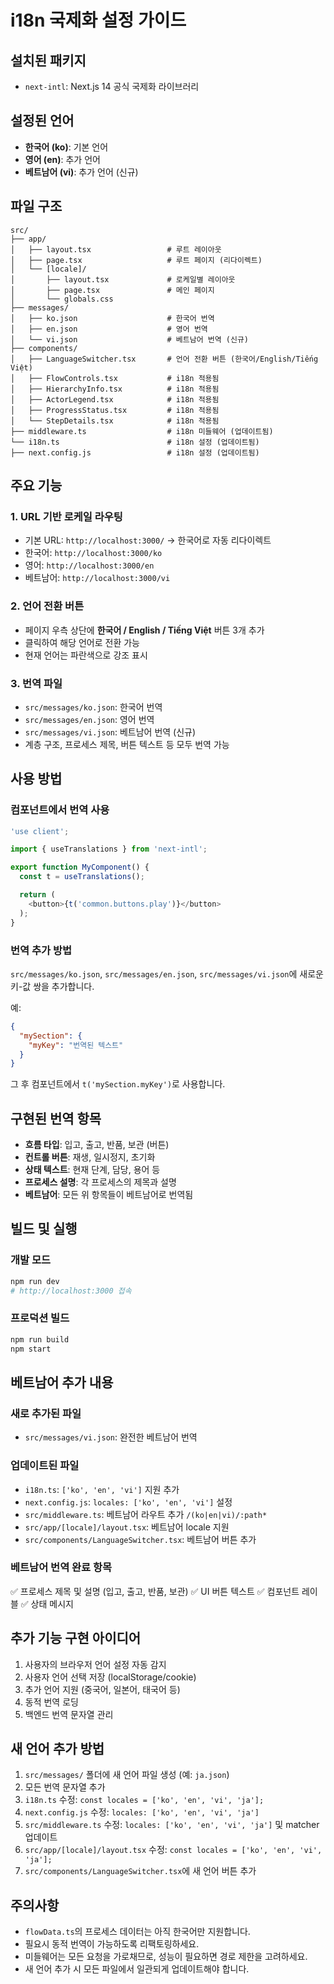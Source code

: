# i18n 국제화 설정 가이드

## 설치된 패키지
- `next-intl`: Next.js 14 공식 국제화 라이브러리

## 설정된 언어
- **한국어 (ko)**: 기본 언어
- **영어 (en)**: 추가 언어
- **베트남어 (vi)**: 추가 언어 (신규)

## 파일 구조

```
src/
├── app/
│   ├── layout.tsx                 # 루트 레이아웃
│   ├── page.tsx                   # 루트 페이지 (리다이렉트)
│   └── [locale]/
│       ├── layout.tsx             # 로케일별 레이아웃
│       ├── page.tsx               # 메인 페이지
│       └── globals.css
├── messages/
│   ├── ko.json                    # 한국어 번역
│   ├── en.json                    # 영어 번역
│   └── vi.json                    # 베트남어 번역 (신규)
├── components/
│   ├── LanguageSwitcher.tsx       # 언어 전환 버튼 (한국어/English/Tiếng Việt)
│   ├── FlowControls.tsx           # i18n 적용됨
│   ├── HierarchyInfo.tsx          # i18n 적용됨
│   ├── ActorLegend.tsx            # i18n 적용됨
│   ├── ProgressStatus.tsx         # i18n 적용됨
│   └── StepDetails.tsx            # i18n 적용됨
├── middleware.ts                  # i18n 미들웨어 (업데이트됨)
└── i18n.ts                        # i18n 설정 (업데이트됨)
├── next.config.js                 # i18n 설정 (업데이트됨)
```

## 주요 기능

### 1. URL 기반 로케일 라우팅
- 기본 URL: `http://localhost:3000/` → 한국어로 자동 리다이렉트
- 한국어: `http://localhost:3000/ko`
- 영어: `http://localhost:3000/en`
- 베트남어: `http://localhost:3000/vi`

### 2. 언어 전환 버튼
- 페이지 우측 상단에 **한국어 / English / Tiếng Việt** 버튼 3개 추가
- 클릭하여 해당 언어로 전환 가능
- 현재 언어는 파란색으로 강조 표시

### 3. 번역 파일
- `src/messages/ko.json`: 한국어 번역
- `src/messages/en.json`: 영어 번역
- `src/messages/vi.json`: 베트남어 번역 (신규)
- 계층 구조, 프로세스 제목, 버튼 텍스트 등 모두 번역 가능

## 사용 방법

### 컴포넌트에서 번역 사용
```typescript
'use client';

import { useTranslations } from 'next-intl';

export function MyComponent() {
  const t = useTranslations();

  return (
    <button>{t('common.buttons.play')}</button>
  );
}
```

### 번역 추가 방법
`src/messages/ko.json`, `src/messages/en.json`, `src/messages/vi.json`에 새로운 키-값 쌍을 추가합니다.

예:
```json
{
  "mySection": {
    "myKey": "번역된 텍스트"
  }
}
```

그 후 컴포넌트에서 `t('mySection.myKey')`로 사용합니다.

## 구현된 번역 항목
- **흐름 타입**: 입고, 출고, 반품, 보관 (버튼)
- **컨트롤 버튼**: 재생, 일시정지, 초기화
- **상태 텍스트**: 현재 단계, 담당, 용어 등
- **프로세스 설명**: 각 프로세스의 제목과 설명
- **베트남어**: 모든 위 항목들이 베트남어로 번역됨

## 빌드 및 실행

### 개발 모드
```bash
npm run dev
# http://localhost:3000 접속
```

### 프로덕션 빌드
```bash
npm run build
npm start
```

## 베트남어 추가 내용

### 새로 추가된 파일
- `src/messages/vi.json`: 완전한 베트남어 번역

### 업데이트된 파일
- `i18n.ts`: `['ko', 'en', 'vi']` 지원 추가
- `next.config.js`: `locales: ['ko', 'en', 'vi']` 설정
- `src/middleware.ts`: 베트남어 라우트 추가 `/(ko|en|vi)/:path*`
- `src/app/[locale]/layout.tsx`: 베트남어 locale 지원
- `src/components/LanguageSwitcher.tsx`: 베트남어 버튼 추가

### 베트남어 번역 완료 항목
✅ 프로세스 제목 및 설명 (입고, 출고, 반품, 보관)
✅ UI 버튼 텍스트
✅ 컴포넌트 레이블
✅ 상태 메시지

## 추가 기능 구현 아이디어
1. 사용자의 브라우저 언어 설정 자동 감지
2. 사용자 언어 선택 저장 (localStorage/cookie)
3. 추가 언어 지원 (중국어, 일본어, 태국어 등)
4. 동적 번역 로딩
5. 백엔드 번역 문자열 관리

## 새 언어 추가 방법

1. `src/messages/` 폴더에 새 언어 파일 생성 (예: `ja.json`)
2. 모든 번역 문자열 추가
3. `i18n.ts` 수정: `const locales = ['ko', 'en', 'vi', 'ja'];`
4. `next.config.js` 수정: `locales: ['ko', 'en', 'vi', 'ja']`
5. `src/middleware.ts` 수정: `locales: ['ko', 'en', 'vi', 'ja']` 및 matcher 업데이트
6. `src/app/[locale]/layout.tsx` 수정: `const locales = ['ko', 'en', 'vi', 'ja'];`
7. `src/components/LanguageSwitcher.tsx`에 새 언어 버튼 추가

## 주의사항
- `flowData.ts`의 프로세스 데이터는 아직 한국어만 지원합니다.
- 필요시 동적 번역이 가능하도록 리팩토링하세요.
- 미들웨어는 모든 요청을 가로채므로, 성능이 필요하면 경로 제한을 고려하세요.
- 새 언어 추가 시 모든 파일에서 일관되게 업데이트해야 합니다.
